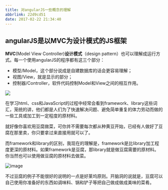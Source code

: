 ```yaml
---
title: 对angularJS一些概念的理解
abbrlink: 22d9cd51
date: 2017-02-22 21:34:40
---
```

## angularJS是以MVC为设计模式的JS框架
**MVC**(Model View Controller)**设计模式**（design pattern）也可以理解成运行方式。每一个使用angularJS的程序都有这三个部分：
-   模型/Model，这个部分说成是自建数据库的话会更容易理解；
-   视图/View，就是显示的部分；
-   控制器/Controller，软件代码控制Model和View之间的相互作用。

![](https://www.codeproject.com/KB/aspnet/344292/mvc.PNG)

在学习html、css和JavaScript的过程中经常会看到framework、library这些词汇，笼统的讲，他们都是人们为了快速解决问题、避免简单重复的体力劳动而做的一些工具或加工到一定程度的原材料。

就好像你喜欢用豆腐做菜，可你并不需要每次都从种黄豆开始，已经有人做好了豆腐在那里卖，你只要拿过来直接用就可以了。

而framework和library的区别，我现在的理解是，framework是比library加工程度更深的原材料。如果framework是豆腐，那library就是做豆腐需要的原材料。你当然也可以使用做豆腐的原材料去做菜。

![image](http://o7w6l6vti.bkt.clouddn.com/Difference%20between%20Library%20and%20Framework%20%28in%20JavaScript%29.png)

不过豆腐的例子不能很好的说明的一点是好莱坞原则。开脑洞的说就是，豆腐可以自己使用你准备好的东西如调味料、锅和铲子等把自己做成做成美味的菜肴。
